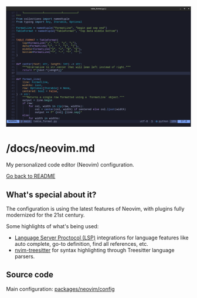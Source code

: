 ![Screenshot of Neovim](media/nvim.png)

# /docs/neovim.md

My personalized code editor (Neovim) configuration.

[Go back to README](../README.md)

## What's special about it?

The configuration is using the latest features of Neovim, with plugins fully modernized for the 21st century.

Some highlights of what's being used:
- [Language Server Proctocol (LSP)](https://en.wikipedia.org/wiki/Language_Server_Protocol) integrations for language features like auto complete, go-to definition, find all references, etc.
- [nvim-treesitter](https://github.com/nvim-treesitter/nvim-treesitter) for syntax highlighting through Treesitter language parsers.

## Source code

Main configuration: [packages/neovim/config](../packages/neovim/config)

